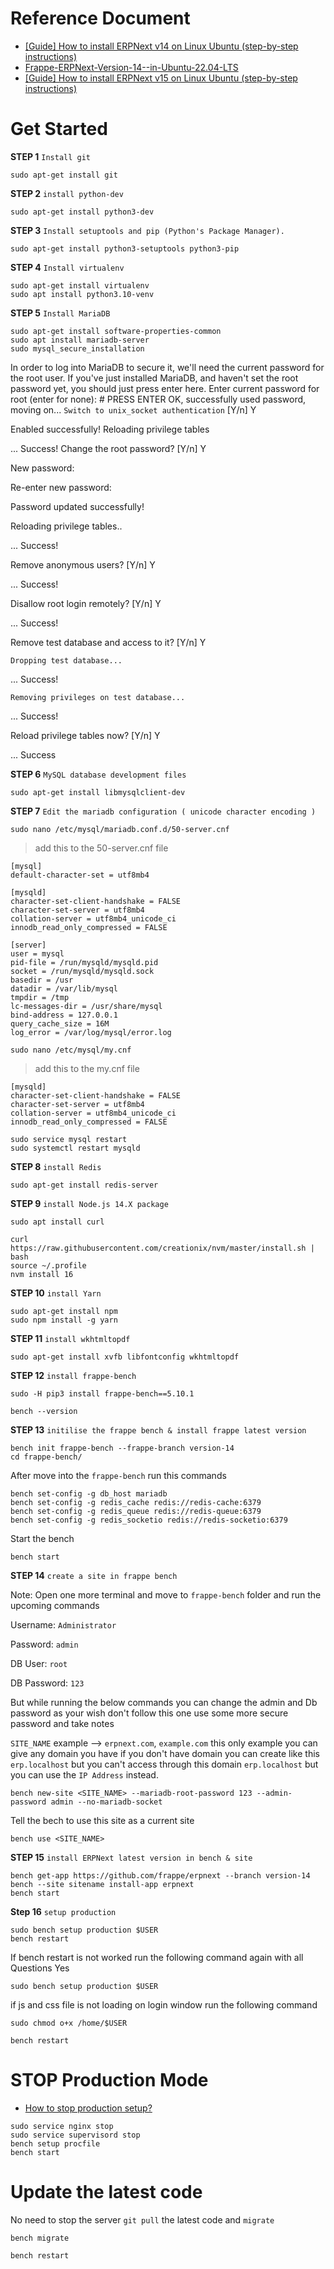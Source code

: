 # Reference Document
* [[Guide] How to install ERPNext v14 on Linux Ubuntu (step-by-step instructions)](https://discuss.frappe.io/t/guide-how-to-install-erpnext-v14-on-linux-ubuntu-step-by-step-instructions/92960/226)
* [Frappe-ERPNext-Version-14--in-Ubuntu-22.04-LTS](https://github.com/D-codE-Hub/Frappe-ERPNext-Version-14--in-Ubuntu-22.04-LTS)
* [[Guide] How to install ERPNext v15 on Linux Ubuntu (step-by-step instructions)](https://discuss.frappe.io/t/guide-how-to-install-erpnext-v15-on-linux-ubuntu-step-by-step-instructions/111706)


# Get Started
**STEP 1** `Install git`
```
sudo apt-get install git
```

**STEP 2** `install python-dev`
```
sudo apt-get install python3-dev
```

**STEP 3** `Install setuptools and pip (Python's Package Manager).`
```
sudo apt-get install python3-setuptools python3-pip
```

**STEP 4** `Install virtualenv`
```
sudo apt-get install virtualenv
sudo apt install python3.10-venv
```

**STEP 5** `Install MariaDB`
```
sudo apt-get install software-properties-common
sudo apt install mariadb-server
sudo mysql_secure_installation
```

  In order to log into MariaDB to secure it,
   we'll need the current
  password for the root user. 
  If you've just installed MariaDB, and
  haven't set the root password yet, 
  you should just press enter here.
  Enter current password for root (enter for none): # PRESS ENTER
  OK, successfully used password, moving on...
  `Switch to unix_socket authentication` [Y/n] Y

  
  Enabled successfully!
  Reloading privilege tables
  
  ... Success!
  Change the root password? [Y/n] Y
  
  New password: 
  
  Re-enter new password: 
  
  Password updated successfully!
  
  Reloading privilege tables..
  
   ... Success!
   
  Remove anonymous users? [Y/n] Y
  
   ... Success!
   
   Disallow root login remotely? [Y/n] Y
   
   ... Success!
   
   Remove test database and access to it? [Y/n] Y
   
    Dropping test database...
    
   ... Success!
   
    Removing privileges on test database...
    
   ... Success!
   
   Reload privilege tables now? [Y/n] Y
   
   ... Success
   
**STEP 6** `MySQL database development files`
```
sudo apt-get install libmysqlclient-dev
```
**STEP 7** `Edit the mariadb configuration ( unicode character encoding )`
```
sudo nano /etc/mysql/mariadb.conf.d/50-server.cnf
```
>add this to the 50-server.cnf file
```
[mysql]
default-character-set = utf8mb4

[mysqld]
character-set-client-handshake = FALSE
character-set-server = utf8mb4
collation-server = utf8mb4_unicode_ci
innodb_read_only_compressed = FALSE   

[server]
user = mysql
pid-file = /run/mysqld/mysqld.pid
socket = /run/mysqld/mysqld.sock
basedir = /usr
datadir = /var/lib/mysql
tmpdir = /tmp
lc-messages-dir = /usr/share/mysql
bind-address = 127.0.0.1
query_cache_size = 16M
log_error = /var/log/mysql/error.log
```
```
sudo nano /etc/mysql/my.cnf
```
>add this to the my.cnf file
```
[mysqld]
character-set-client-handshake = FALSE
character-set-server = utf8mb4
collation-server = utf8mb4_unicode_ci
innodb_read_only_compressed = FALSE   
 ```
 ```
sudo service mysql restart
sudo systemctl restart mysqld
```
**STEP 8** `install Redis`
```
sudo apt-get install redis-server
```
**STEP 9** `install Node.js 14.X package`
```
sudo apt install curl 
```
```
curl https://raw.githubusercontent.com/creationix/nvm/master/install.sh | bash
source ~/.profile
nvm install 16
```

**STEP 10** `install Yarn`
```
sudo apt-get install npm
sudo npm install -g yarn
```
**STEP 11** `install wkhtmltopdf`
```
sudo apt-get install xvfb libfontconfig wkhtmltopdf
```
**STEP 12** `install frappe-bench`
```
sudo -H pip3 install frappe-bench==5.10.1

bench --version
```

**STEP 13** `initilise the frappe bench & install frappe latest version`
```
bench init frappe-bench --frappe-branch version-14
cd frappe-bench/
```
After move into the `frappe-bench` run this commands
```
bench set-config -g db_host mariadb
bench set-config -g redis_cache redis://redis-cache:6379
bench set-config -g redis_queue redis://redis-queue:6379
bench set-config -g redis_socketio redis://redis-socketio:6379
```
Start the bench
```
bench start
```
**STEP 14** `create a site in frappe bench`

Note: Open one more terminal and move to `frappe-bench` folder and run the upcoming commands

Username: `Administrator`

Password: `admin`


DB User: `root`

DB Password: `123`


But while running the below commands you can change the admin and Db password as your wish don't follow this one use some more secure password and take notes

`SITE_NAME` example --> `erpnext.com`, `example.com` this only example you can give any domain you have if you don't have domain you can create like this `erp.localhost` but you can't access through this domain `erp.localhost` but you can use the `IP Address` instead.
```
bench new-site <SITE_NAME> --mariadb-root-password 123 --admin-password admin --no-mariadb-socket
```


Tell the bech to use this site as a current site
```
bench use <SITE_NAME>
```

**STEP 15** `install ERPNext latest version in bench & site`
```
bench get-app https://github.com/frappe/erpnext --branch version-14
bench --site sitename install-app erpnext
bench start
```
**Step 16** `setup production`
```
sudo bench setup production $USER
bench restart
```

If bench restart is not worked run the following command again with all Questions Yes
```
sudo bench setup production $USER
```
if js and css file is not loading on login window run the following command
```
sudo chmod o+x /home/$USER
```
```
bench restart
```
# STOP Production Mode
* [How to stop production setup?](https://discuss.frappe.io/t/how-to-stop-production-setup/106204)
```
sudo service nginx stop
sudo service supervisord stop
bench setup procfile
bench start
```
# Update the latest code 
No need to stop the server `git pull` the latest code and `migrate`
```
bench migrate
```
```
bench restart
```
